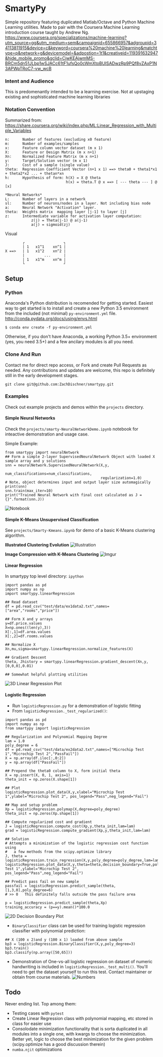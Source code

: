 
# SmartyPy
Simple repository featuring duplicated Matlab/Octave and Python Machine Learning utilities. Made to pair with the Coursera Machine Learning introduction course taught by Andrew Ng.
https://www.coursera.org/specializations/machine-learning?utm_source=gg&utm_medium=sem&campaignid=655866957&adgroupid=34113811915&device=c&keyword=coursera%20machine%20learning&matchtype=p&network=g&devicemodel=&adpostion=1t1&creativeid=119391632947&hide_mobile_promo&gclid=CjwKEAjwmMS-BRCm5dn51JLbp1wSJACc61tF1ufsQo0cWmXtoBUISADwzRp9PQf8vZAxP1N3APWpTRoC7-vw_wcB

### Intent and Audience
This is predomenantly intended to be a learning exercise. Not at upstaging existing and sophisticated machine learning libraries

### Notation Convention
Summarized from: https://share.coursera.org/wiki/index.php/ML:Linear_Regression_with_Multiple_Variables

    n:      Number of features (excluding x0 feature)
    m:      Number of examples/samples
    x:      Feature column vector dataset (m x 1)
    X:      Feature or Design Matrix (m x n+1)
    Xn:     Normalized Feature Matrix (m x n+1)
    y:      Target/Solution vector (m x 1)
    J:      Cost of a sample (single value)
    theta:  Regression Coefficient Vector (n+1 x 1) ==> theta0 + theta1*x1 + theta2*x2 ... + thetan*xn
    h:      Hypothesis of form: h(X) = X @ theta
                                h(x) = theta.T @ x ==> [ --- theta --- ] @ [x]

    *Neural Networks*
    L:      Number of layers in a network
    sl:     Number of neurons/nodes in a layer. Not including bias node
    a:      Neural Network "Activation" layer.
    theta:  Weights matrix  mapping layer [j-1] to layer [j]
    z:      Intermediate variable for activation layer computation:
                z(j) = Theta(j-1) @ a(j-1)
                a(j) = sigmoid(zj)

Visual

            ┌                  ┐
            | 1   x1^1    xn^1 |
    X ==>   | 1   x1^2    xn^2 |
            |         ...      |
            | 1   x1^m    xn^m |
            └                  ┘


## Setup

### Python
Anaconda's Python distribution is recomended for getting started. Easiest way to get started is to install and create a new Python 3.5 environment from the included (not minimal) `py-environment.yml` file. 
http://conda.pydata.org/docs/using/envs.html

```
$ conda env create -f py-environment.yml
```
Otherwise, if you don't have Anaconda, a working Python 3.5+ environment (yes, you need 3.5+) and a few ancilary modules is all you need. 

### Clone And Run
Contact me for direct repo access, or Fork and create Pull Requests as needed. Any contributions and updates are welcome, this repo is definitely still in the early development stages. 
```
git clone git@github.com:ZachDischner/smartypy.git
```

### Examples
Check out example projects and demos within the `projects` directory. 

#### Simple Neural Networks
Check the `projects/smarty-NeuralNetworkDemo.ipynb` notebook for inteactive demonstration and usage case. 

Simple Example:
```
from smartypy import neuralNetwork
## Form a simple 2-layer SupervisedNeuralNetwork Object with loaded X sample array and y solutions
snn = neuralNetwork.SupervisedNeuralNetwork(X,y, 
                                            num_classifications=num_classifications, 
                                            regularization=1.0)
# Note, object determines input and output layer size automagically
print(snn)
snn.train(max_iter=10)
print("Trained Neural Network with final cost calculated as J = {}".format(snn.J))
```
![Notebook](http://i.imgur.com/fk2c6cz.png)

#### Simple K-Means Unsupervised Classification
See `projects/Smarty-Kmeans.ipynb` for demo of a basic K-Means clustering algorithm. 

**Illustrated Clustering Evolution**
![Illustration](http://i.imgur.com/ZYuOibW.png)

**Image Compression with K-Means Clustering**
![Imgur](http://i.imgur.com/JiL3I39.png)

#### Linear Regression
In smartypy top level directory: `ipython`
```
import pandas as pd
import numpy as np
import smartypy.linearRegression

## Read dataset
df = pd.read_csv("test/data/ex1data2.txt",names=["area","rooms","price"])

## Form X and y arrays
y=df.price.values
X=np.ones((len(y),3))
X[:,1]=df.area.values
X[:,2]=df.rooms.values

## Normalize X 
Xn,mu,sigma=smartypy.linearRegression.normalize_features(X)

## Gradient Descent
theta, Jhistory = smartypy.linearRegression.gradient_descent(Xn,y,[0,0,0],0.01)

## Somewhat helpful plotting utilities
```
![3D Linear Regression Plot](http://i.imgur.com/LrzZcv5.png)

#### Logistic Regression
* Run `logisticRegression.py` for a demonstration of logistic fitting
* From `logisticRegression._test_regularized()`:
```
import pandas as pd
import numpy as np
from smartypy import logisticRegression 

## Regularization and Polynomial Mapping Degree
lam = 1.0
poly_degree = 6
df = pd.read_csv("test/data/ex2data2.txt",names=["Microchip Test 1","Microchip Test 2","PassFail"])
X = np.array(df.iloc[:,0:2])
y = np.array(df["PassFail"])

## Prepend the theta0 column to X, form initial theta
X = np.insert(X, 0, 1, axis=1)
theta_init = np.zeros(X.shape[1])

## Plot
logisticRegression.plot_data(X,y,xlabel="Microchip Test 1",ylabel="Microchip Test 2", pos_legend="Pass",neg_legend="Fail")

## Map and setup problem
Xp = logisticRegression.polymap(X,degree=poly_degree)
theta_init = np.zeros(Xp.shape[1])

## Compute regularized cost and gradient
J = logisticRegression.compute_cost(Xp,y,theta_init,lam=lam)
grad = logisticRegression.compute_gradient(Xp,y,theta_init,lam=lam)

## Solution
# Attempts a minimization of the logistic regression cost function using 
#   a few methods from the scipy.optimize library
J, theta = logisticRegression.train_regression(X,y,poly_degree=poly_degree,lam=lam)
logisticRegression.plot_data(X,y,theta=theta,decision_boundary=True,poly_degree=poly_degree,xlabel="Microchip Test 1",ylabel="Microchip Test 2", pos_legend="Pass",neg_legend="Fail")

## Predict pass fail on new sample
passfail = logisticRegression.predict_sample(theta, [1,3,0],poly_degree=6)
# >> 0   This definitely falls outside the pass failure area

p = logisticRegression.predict_sample(theta,Xp)
training_accuracy = (p==y).mean()*100.0
```
![2D Decision Boundary Plot](http://i.imgur.com/CquuS0X.png)

* `BinaryClassifier` class can be used for training logistic regression classifier with polynomial prediction:
```
## X (100 x 2)and y (100 x 1) loaded from above sample
bp3 = logisticRegression.BinaryClassifier(X,y,poly_degree=3)
bp3.train()
bp3.classify(np.array([50,65]))
```

* Demonstration of One-vs-all logistic regression on dataset of numeric handwriting is included in `logisticRegression._test_multi()`. You'll need to get the dataset yourself to run this test. Contact maintainer or obtain from course materials.
![Numbers](http://i.imgur.com/t0xvK79.png)

## Todo
Never ending list. Top among them:

* Testing cases with `pytest` 
* Create Linear Regression class with polynomial mapping, etc stored in class for easier use
* Consolodate minimization functionality that is sorta duplicated in all modules into a single one, with kwargs to choose the minimization. Better yet, logic to choose the best minimization for the given problem (scipy.optimize has a good discussion therein)
* `numba.njit` optimizations

        

